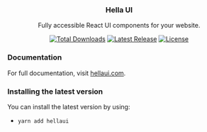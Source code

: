 <h3 align="center">
  Hella UI
</h3>

<p align="center">
  Fully accessible React UI components for your website.
</p>

<p align="center">
  <a href="https://www.npmjs.com/package/hellaui"><img src="https://img.shields.io/npm/dt/hellaui" alt="Total Downloads"></a>
  <a href="https://github.com/qexylab/hellaui/releases"><img src="https://img.shields.io/npm/v/hellaui" alt="Latest Release"></a>
  <a href="https://github.com/qexylab/hellaui/blob/main/LICENSE"><img src="https://img.shields.io/npm/l/hellaui" alt="License"></a>
</p>

### Documentation

For full documentation, visit [hellaui.com](https://hellaui.com).

### Installing the latest version

You can install the latest version by using:

- `yarn add hellaui`
